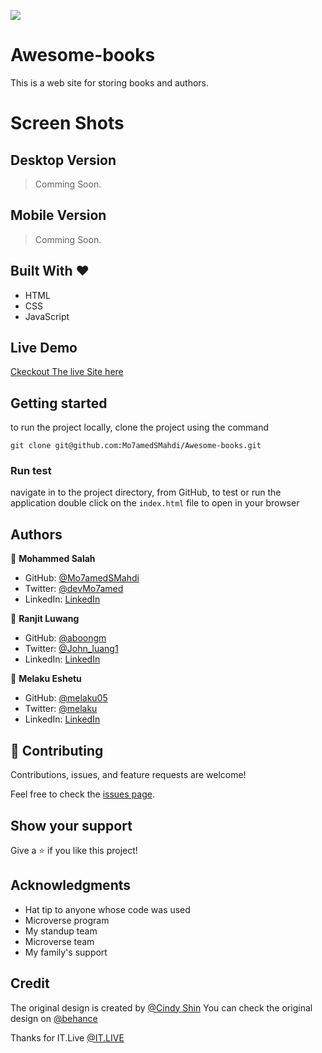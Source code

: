 ![](https://img.shields.io/badge/Microverse-blueviolet)

# Awesome-books

This is a web site for storing books and authors.

# Screen Shots

## Desktop Version

> Comming Soon.

## Mobile Version

> Comming Soon.

## Built With &hearts;

- HTML
- CSS
- JavaScript

## Live Demo

[Ckeckout The live Site here](https://mo7amedsmahdi.github.io/Awesome-books/)

## Getting started

to run the project locally, clone the project using the command

`git clone git@github.com:Mo7amedSMahdi/Awesome-books.git`

### Run test

navigate in to the project directory, from GitHub,
to test or run the application double click on the `index.html` file to open in your browser

## Authors

👤 **Mohammed Salah**

- GitHub: [@Mo7amedSMahdi](https://github.com/Mo7amedSMahdi)
- Twitter: [@devMo7amed](https://twitter.com/devMo7amed)
- LinkedIn: [LinkedIn](https://www.linkedin.com/in/mohammed-mahdi-b20340162/)

👤 **Ranjit Luwang**

- GitHub: [@aboongm](https://github.com/aboongm)
- Twitter: [@John_luang1](https://twitter.com/John_luang1)
- LinkedIn: [LinkedIn](https://www.linkedin.com/in/mayengbam-ranjit-luwang-31962418/)

👤 **Melaku Eshetu**

- GitHub: [@melaku05](https://github.com/melaku05)
- Twitter: [@melaku](https://twitter.com/melaku05)
- LinkedIn: [LinkedIn](https://www.linkedin.com/in/melaku-eshetu-b34b36223/)

## 🤝 Contributing

Contributions, issues, and feature requests are welcome!

Feel free to check the [issues page](../../issues/).

## Show your support

Give a ⭐️ if you like this project!

## Acknowledgments

- Hat tip to anyone whose code was used
- Microverse program
- My standup team
- Microverse team
- My family's support

## Credit

The original design is created by [@Cindy Shin](https://www.behance.net/adagio07)
You can check the original design on [@behance](https://www.behance.net/gallery/29845175/CC-Global-Summit-2015)

Thanks for IT.Live [@IT.LIVE](https://www.facebook.com/ITLiveForum)
